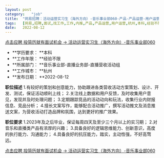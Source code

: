 ```yaml
---
layout:	post
category:	"job"
title:	"网易招聘：活动运营实习生（海外方向）-音乐事业部060-产品-产品运营-用户运营-杭州本科经验不限"
tags:	[网易,招聘,面试,找工作,工作,内推,产品,产品运营,用户运营,杭州,本科,经验不限]
date:	2022-08-12
---
```


[点击应聘 投简历就有面试机会 -> 活动运营实习生（海外方向）-音乐事业部060](http://mobile.bole.netease.com/bole/boleDetail?id=36273&employeeId=346f03c3cda5f04c&key=all)



- **学历要求： **本科
- **工作年限： **经验不限
- **所属部门： **音乐事业部-直播业务部-直播营收活动组
- **工作城市： **杭州
- **发布日期： **2022-08-12



**职位描述**
1.有较好的策划和创意能力，协助跟进各类营收活动方案策划、设计、开发、测试，保证活动顺利上线；
2.关注线上数据和用户反馈，及时收集用户意见，发现并及时处理问题；
3.定期跟踪竞品的活动动向和玩法，收集行业内财报信息、竞品分析；
4.擅长文案写作，能够配合活动推广，撰写活动推文及消息推送文案，为营收活动打造品牌和氛围，达到更好的推广效果。



**职位要求**
1.2023年及之后毕业，保证每周四天及至少三个月以上的实习期；
2.对音乐和直播类产品有浓厚的兴趣；
3.具备良好的逻辑思维能力、创新意识，高度的执行能力、沟通能力；
4.具备良好的抗压能力，踏实，主动性强，不好高骛远。




[点击应聘 投简历就有面试机会 -> 活动运营实习生（海外方向）-音乐事业部060](http://mobile.bole.netease.com/bole/boleDetail?id=36273&employeeId=346f03c3cda5f04c&key=all)